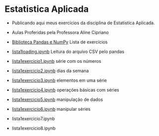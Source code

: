 # Estatistica Aplicada
- Publicando aqui meus exercícios da disciplina de Estatistica Aplicada.

- Aulas Proferidas pela Professora Aline Cipriano
- [Biblioteca Pandas e NumPy](https://github.com/hqnicolas/Estatistica-Aplicada/blob/main/Lista%201/Lista%2001%20-%20Series.pdf) Lista de exercícios
- [lista1loading.ipynb](https://github.com/hqnicolas/Estatistica-Aplicada/blob/main/Lista%201/lista1loading.ipynb) Leitura do arquivo CSV pelo pandas
- [lista1exercicio1.ipynb](https://github.com/hqnicolas/Estatistica-Aplicada/blob/main/Lista%201/lista1exercicio1.ipynb) série com os números
- [lista1exercicio2.ipynb](https://github.com/hqnicolas/Estatistica-Aplicada/blob/main/Lista%201/lista1exercicio2.ipynb) dias da semana
- [lista1exercicio3.ipynb](https://github.com/hqnicolas/Estatistica-Aplicada/blob/main/Lista%201/lista1exercicio3.ipynb) elementos em uma série
- [lista1exercicio4.ipynb](https://github.com/hqnicolas/Estatistica-Aplicada/blob/main/Lista%201/lista1exercicio4.ipynb)  operações básicas com séries
- [lista1exercicio5.ipynb](https://github.com/hqnicolas/Estatistica-Aplicada/blob/main/Lista%201/lista1exercicio5.ipynb) manipulação de dados
- [lista1exercicio6.ipynb](https://github.com/hqnicolas/Estatistica-Aplicada/blob/main/Lista%201/lista1exercicio6.ipynb)  manipular séries
- lista1exercicio7.ipynb
- lista1exercicio8.ipynb
